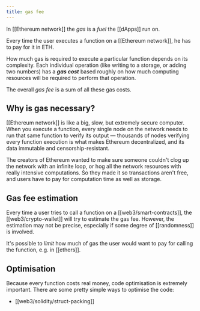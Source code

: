 ```yaml
---
title: gas fee
---
```


In [[Ethereum network]] the _gas_ is a _fuel_ the [[dApps]] run on.

Every time the user executes a function on a [[Ethereum network]], he has to pay for it in ETH.

How much gas is required to execute a particular function depends on its complexity. Each individual operation (like writing to a storage, or adding two numbers) has a **_gas cost_** based roughly on how much computing resources will be required to perform that operation.

The overall _gas fee_ is a sum of all these gas costs.

## Why is gas necessary?

[[Ethereum network]] is like a big, slow, but extremely secure computer. When you execute a function, every single node on the network needs to run that same function to verify its output — thousands of nodes verifying every function execution is what makes Ethereum decentralized, and its data immutable and censorship-resistant.

The creators of Ethereum wanted to make sure someone couldn't clog up the network with an infinite loop, or hog all the network resources with really intensive computations. So they made it so transactions aren't free, and users have to pay for computation time as well as storage.

## Gas fee estimation

Every time a user tries to call a function on a [[web3/smart-contracts]], the [[web3/crypto-wallet]] will try to estimate the gas fee. However, the estimation may not be precise, especially if some degree of [[randomness]] is involved.

It's possible to _limit_ how much of gas the user would want to pay for calling the function, e.g. in [[ethers]].

## Optimisation

Because every function costs real money, code optimisation is extremely important. There are some pretty simple ways to optimise the code:

- [[web3/solidity/struct-packing]]
